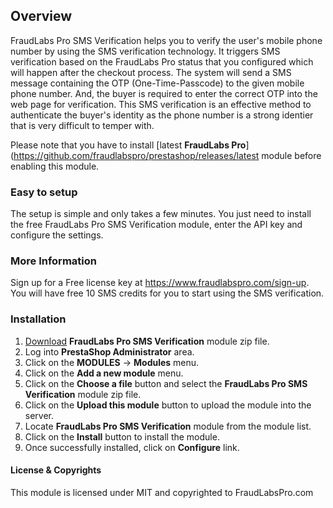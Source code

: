 ## Overview

FraudLabs Pro SMS Verification helps you to verify the user's mobile phone number by using the SMS verification technology. It triggers SMS verification based on the FraudLabs Pro status that you configured which will happen after the checkout process. The system will send a SMS message containing the OTP (One-Time-Passcode) to the given mobile phone number. And, the buyer is required to enter the correct OTP into the web page for verification. This SMS verification is an effective method to authenticate the buyer's identity as the phone number is a strong identier that is very difficult to temper with.

Please note that you have to install [latest **FraudLabs Pro**](https://github.com/fraudlabspro/prestashop/releases/latest module before enabling this module.

### Easy to setup

The setup is simple and only takes a few minutes. You just need to install the free FraudLabs Pro SMS Verification module, enter the API key and configure the settings.

### More Information

Sign up for a Free license key at https://www.fraudlabspro.com/sign-up. You will have free 10 SMS credits for you to start using the SMS verification.

### Installation

1. [Download](https://github.com/fraudlabspro/smsverification-prestashop/archive/master.zip) **FraudLabs Pro SMS Verification** module zip file.
2. Log into **PrestaShop Administrator** area.
3. Click on the **MODULES** -> **Modules** menu.
4. Click on the **Add a new module** menu.
5. Click on the **Choose a file** button and select the **FraudLabs Pro SMS Verification** module zip file.
6. Click on the **Upload this module** button to upload the module into the server.
7. Locate **FraudLabs Pro SMS Verification** module from the module list.
8. Click on the **Install** button to install the module.
9. Once successfully installed, click on **Configure** link.

#### License & Copyrights
This module is licensed under MIT and copyrighted to FraudLabsPro.com
